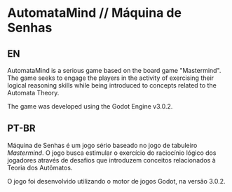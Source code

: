 # AutomataMind // Máquina de Senhas

## EN

AutomataMind is a serious game based on the board game "Mastermind". The game seeks to engage the players in the activity of exercising their logical reasoning skills while being introduced to concepts related to the Automata Theory.

The game was developed using the Godot Engine v3.0.2.

## PT-BR

Máquina de Senhas é um jogo sério baseado no jogo de tabuleiro *Mastermind*. O jogo busca estimular o exercício do raciocínio lógico dos jogadores através de desafios que introduzem conceitos relacionados à Teoria dos Autômatos. 

O jogo foi desenvolvido utilizando o motor de jogos Godot, na versão 3.0.2.
